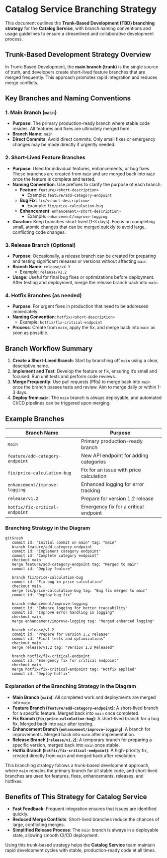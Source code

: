 # Catalog Service Branching Strategy

This document outlines the **Trunk-Based Development (TBD) branching strategy** for the **Catalog Service**, with branch naming conventions and usage guidelines to ensure a streamlined and collaborative development process.

## Trunk-Based Development Strategy Overview

In Trunk-Based Development, the **main branch (trunk)** is the single source of truth, and developers create short-lived feature branches that are merged frequently. This approach promotes rapid integration and reduces merge conflicts.

## Key Branches and Naming Conventions

### 1. Main Branch (`main`)

- **Purpose**: The primary production-ready branch where stable code resides. All features and fixes are ultimately merged here.
- **Branch Name**: `main`
- **Direct Commits**: Avoid direct commits. Only small fixes or emergency changes may be made directly if urgently needed.

### 2. Short-Lived Feature Branches

- **Purpose**: Used for individual features, enhancements, or bug fixes. These branches are created from `main` and are merged back into `main` once the feature is complete and tested.
- **Naming Convention**: Use prefixes to clarify the purpose of each branch:
    - **Feature**: `feature/<short-description>`
        - Example: `feature/add-category-endpoint`
    - **Bug Fix**: `fix/<short-description>`
        - Example: `fix/price-calculation-bug`
    - **Enhancement**: `enhancement/<short-description>`
        - Example: `enhancement/improve-logging`
- **Duration**: Keep branches short-lived (1-3 days). Focus on completing small, atomic changes that can be merged quickly to avoid large, conflicting code changes.

### 3. Release Branch (Optional)

- **Purpose**: Occasionally, a release branch can be created for preparing and testing significant releases or versions without affecting `main`.
- **Branch Name**: `release/vX.Y`
    - Example: `release/v1.2`
- **Usage**: Useful for final bug fixes or optimizations before deployment. After testing and deployment, merge the release branch back into `main`.

### 4. Hotfix Branches (as needed)

- **Purpose**: For urgent fixes in production that need to be addressed immediately.
- **Naming Convention**: `hotfix/<short-description>`
    - Example: `hotfix/fix-critical-endpoint`
- **Process**: Create from `main`, apply the fix, and merge back into `main` as soon as possible.

## Branch Workflow Summary

1. **Create a Short-Lived Branch**: Start by branching off `main` using a clear, descriptive name.
2. **Implement and Test**: Develop the feature or fix, ensuring it’s small and focused. Run unit tests and perform code reviews.
3. **Merge Frequently**: Use pull requests (PRs) to merge back into `main` once the branch passes tests and review. Aim to merge daily or within 1-3 days.
4. **Deploy from `main`**: The `main` branch is always deployable, and automated CI/CD pipelines can be triggered upon merging.

## Example Branches

| Branch Name                     | Purpose                                  |
|---------------------------------|------------------------------------------|
| `main`                          | Primary production-ready branch          |
| `feature/add-category-endpoint` | New API endpoint for adding categories   |
| `fix/price-calculation-bug`     | Fix for an issue with price calculation  |
| `enhancement/improve-logging`   | Enhanced logging for error tracking      |
| `release/v1.2`                  | Prepare for version 1.2 release          |
| `hotfix/fix-critical-endpoint`  | Emergency fix for a critical endpoint    |


### Branching Strategy in the Diagram

```mermaid
gitGraph
   commit id: "Initial commit on main" tag: "main"
   branch feature/add-category-endpoint
   commit id: "Implement category endpoint"
   commit id: "Complete category endpoint"
   checkout main
   merge feature/add-category-endpoint tag: "Merged to main"
   commit id: "Deploy feature"
   
   branch fix/price-calculation-bug
   commit id: "Fix bug in price calculation"
   checkout main
   merge fix/price-calculation-bug tag: "Bug fix merged to main"
   commit id: "Deploy bug fix"
   
   branch enhancement/improve-logging
   commit id: "Enhance logging for better traceability"
   commit id: "Improve error handling in logging"
   checkout main
   merge enhancement/improve-logging tag: "Merged enhanced logging"
   
   branch release/v1.2
   commit id: "Prepare for version 1.2 release"
   commit id: "Final tests and optimizations"
   checkout main
   merge release/v1.2 tag: "Version 1.2 Released"
   
   branch hotfix/fix-critical-endpoint
   commit id: "Emergency fix for critical endpoint"
   checkout main
   merge hotfix/fix-critical-endpoint tag: "Hotfix applied"
   commit id: "Deploy hotfix"

```

### Explanation of the Branching Strategy in the Diagram

- **Main Branch (`main`)**: All completed work and deployments are merged into `main`.
- **Feature Branch (`feature/add-category-endpoint`)**: A short-lived branch for a specific feature. Merged back into `main` once completed.
- **Fix Branch (`fix/price-calculation-bug`)**: A short-lived branch for a bug fix. Merged back into `main` after testing.
- **Enhancement Branch (`enhancement/improve-logging`)**: A branch for improvements. Merged back into `main` after implementation.
- **Release Branch (`release/v1.2`)**: A temporary branch for preparing a specific version, merged back into `main` once stable.
- **Hotfix Branch (`hotfix/fix-critical-endpoint`)**: A high-priority fix, created directly from `main` and merged back after resolution.

This branching strategy follows a trunk-based development approach, where `main` remains the primary branch for all stable code, and short-lived branches are used for features, fixes, enhancements, releases, and hotfixes.

## Benefits of This Strategy for Catalog Service

- **Fast Feedback**: Frequent integration ensures that issues are identified quickly.
- **Reduced Merge Conflicts**: Short-lived branches reduce the chances of large, conflicting merges.
- **Simplified Release Process**: The `main` branch is always in a deployable state, allowing smooth CI/CD deployment.

Using this trunk-based strategy helps the **Catalog Service** team maintain rapid development cycles with stable, production-ready code at all times.
